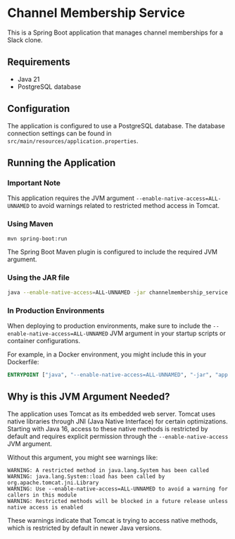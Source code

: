 # Channel Membership Service

This is a Spring Boot application that manages channel memberships for a Slack clone.

## Requirements

- Java 21
- PostgreSQL database

## Configuration

The application is configured to use a PostgreSQL database. The database connection settings can be found in `src/main/resources/application.properties`.

## Running the Application

### Important Note

This application requires the JVM argument `--enable-native-access=ALL-UNNAMED` to avoid warnings related to restricted method access in Tomcat.

### Using Maven

```bash
mvn spring-boot:run
```

The Spring Boot Maven plugin is configured to include the required JVM argument.

### Using the JAR file

```bash
java --enable-native-access=ALL-UNNAMED -jar channelmembership_service.jar
```

### In Production Environments

When deploying to production environments, make sure to include the `--enable-native-access=ALL-UNNAMED` JVM argument in your startup scripts or container configurations.

For example, in a Docker environment, you might include this in your Dockerfile:

```dockerfile
ENTRYPOINT ["java", "--enable-native-access=ALL-UNNAMED", "-jar", "app.jar"]
```

## Why is this JVM Argument Needed?

The application uses Tomcat as its embedded web server. Tomcat uses native libraries through JNI (Java Native Interface) for certain optimizations. Starting with Java 16, access to these native methods is restricted by default and requires explicit permission through the `--enable-native-access` JVM argument.

Without this argument, you might see warnings like:

```
WARNING: A restricted method in java.lang.System has been called
WARNING: java.lang.System::load has been called by org.apache.tomcat.jni.Library
WARNING: Use --enable-native-access=ALL-UNNAMED to avoid a warning for callers in this module
WARNING: Restricted methods will be blocked in a future release unless native access is enabled
```

These warnings indicate that Tomcat is trying to access native methods, which is restricted by default in newer Java versions.